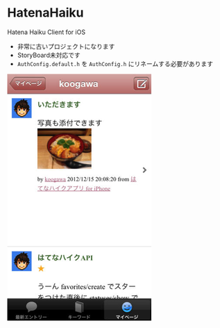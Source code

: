 HatenaHaiku
===========

Hatena Haiku Client for iOS

* 非常に古いプロジェクトになります
* StoryBoard未対応です
* `AuthConfig.default.h` を `AuthConfig.h` にリネームする必要があります

![](./screenshot.jpg)